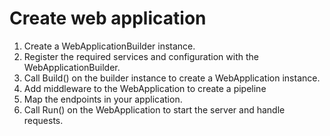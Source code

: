 # Create web application

1. Create a WebApplicationBuilder instance.
2. Register the required services and configuration with the
   WebApplicationBuilder.
3. Call Build() on the builder instance to create a WebApplication
   instance.
4. Add middleware to the WebApplication to create a pipeline
5. Map the endpoints in your application.
6. Call Run() on the WebApplication to start the server and handle
   requests.
